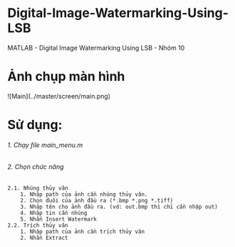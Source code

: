 # Digital-Image-Watermarking-Using-LSB
MATLAB - Digital Image Watermarking Using LSB - Nhóm 10
<h1>Ảnh chụp màn hình </h1>
![Main](../master/screen/main.png)
<h1>Sử dụng:</h1>
  	<h6>1. Chạy file main_menu.m</h6>
	<h6>2. Chọn chức năng</h6>
  
	2.1. Nhúng thủy vân
		1. Nhập path của ảnh cần nhúng thủy vân.
		2. Chọn đuôi của ảnh đầu ra (*.bmp *.png *.tiff)
		3. Nhập tên cho ảnh đầu ra. (vd: out.bmp thì chỉ cần nhập out)
		4. Nhập tin cần nhúng
		5. Nhấn Insert Watermark
	2.2. Trích thủy vân 
		1. Nhập path của ảnh cần trích thủy vân
		2. Nhấn Extract
